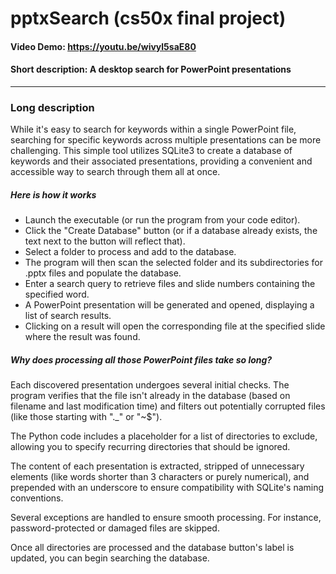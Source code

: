 # pptxSearch (cs50x final project)

#### Video Demo: <https://youtu.be/wivyl5saE80>

#### Short description: A desktop search for PowerPoint presentations

<hr>

### Long description

While it's easy to search for keywords within a single PowerPoint file, searching for specific keywords across multiple presentations can be more challenging. This simple tool utilizes SQLite3 to create a database of keywords and their associated presentations, providing a convenient and accessible way to search through them all at once.

##### Here is how it works

- Launch the executable (or run the program from your code editor).
- Click the "Create Database" button (or if a database already exists, the text next to the button will reflect that).
- Select a folder to process and add to the database.
- The program will then scan the selected folder and its subdirectories for .pptx files and populate the database.
- Enter a search query to retrieve files and slide numbers containing the specified word.
- A PowerPoint presentation will be generated and opened, displaying a list of search results.
- Clicking on a result will open the corresponding file at the specified slide where the result was found.

##### Why does processing all those PowerPoint files take so long?

Each discovered presentation undergoes several initial checks. The program verifies that the file isn't already in the database (based on filename and last modification time) and filters out potentially corrupted files (like those starting with "._" or "~$").

The Python code includes a placeholder for a list of directories to exclude, allowing you to specify recurring directories that should be ignored.

The content of each presentation is extracted, stripped of unnecessary elements (like words shorter than 3 characters or purely numerical), and prepended with an underscore to ensure compatibility with SQLite's naming conventions.

Several exceptions are handled to ensure smooth processing. For instance, password-protected or damaged files are skipped.

Once all directories are processed and the database button's label is updated, you can begin searching the database.
